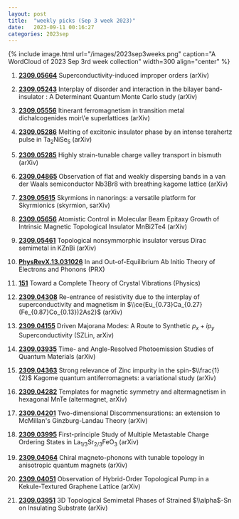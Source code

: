 ```yaml
---
layout: post
title:  "weekly picks (Sep 3 week 2023)"
date:   2023-09-11 00:16:27
categories: 2023sep
---
```



{% include image.html url="/images/2023sep3weeks.png" caption="A WordCloud of 2023 Sep 3rd week collection" width=300 align="center" %}



1. **[2309.05664](http://arxiv.org/abs/2309.05664)** Superconductivity-induced improper orders (arXiv)

1. **[2309.05243](http://arxiv.org/abs/2309.05243)** Interplay of disorder and interaction in the bilayer band-insulator : A Determinant Quantum Monte Carlo study (arXiv)

1. **[2309.05556](http://arxiv.org/abs/2309.05556)** Itinerant ferromagnetism in transition metal dichalcogenides moir\\'e superlattices (arXiv)

1. **[2309.05286](http://arxiv.org/abs/2309.05286)** Melting of excitonic insulator phase by an intense terahertz pulse in Ta$_2$NiSe$_5$ (arXiv)

1. **[2309.05285](http://arxiv.org/abs/2309.05285)** Highly strain-tunable charge valley transport in bismuth (arXiv)

1. **[2309.04865](http://arxiv.org/abs/2309.04865)** Observation of flat and weakly dispersing bands in a van der Waals semiconductor Nb3Br8 with breathing kagome lattice (arXiv)

1. **[2309.05615](http://arxiv.org/abs/2309.05615)** Skyrmions in nanorings: a versatile platform for Skyrmionics (skyrmion, sarXiv)

1. **[2309.05656](http://arxiv.org/abs/2309.05656)** Atomistic Control in Molecular Beam Epitaxy Growth of Intrinsic Magnetic Topological Insulator MnBi2Te4 (arXiv)

1. **[2309.05461](http://arxiv.org/abs/2309.05461)** Topological nonsymmorphic insulator versus Dirac semimetal in KZnBi (arXiv)




1. **[PhysRevX.13.031026](https://link.aps.org/doi/10.1103/PhysRevX.13.031026)** In and Out-of-Equilibrium Ab Initio Theory of Electrons and Phonons (PRX)

1. **[151](https://physics.aps.org/articles/v16/151)** Toward a Complete Theory of Crystal Vibrations (Physics)



1. **[2309.04308](http://arxiv.org/abs/2309.04308)** Re-entrance of resistivity due to the interplay of superconductivity and magnetism in $\\ce{Eu_{0.73}Ca_{0.27}(Fe_{0.87}Co_{0.13})2As2}$ (arXiv)

1. **[2309.04155](http://arxiv.org/abs/2309.04155)** Driven Majorana Modes: A Route to Synthetic $p_x+ip_y$ Superconductivity (SZLin, arXiv)

1. **[2309.03935](http://arxiv.org/abs/2309.03935)** Time- and Angle-Resolved Photoemission Studies of Quantum Materials (arXiv)

1. **[2309.04363](http://arxiv.org/abs/2309.04363)** Strong relevance of Zinc impurity in the spin-$\\frac{1}{2}$ Kagome quantum antiferromagnets: a variational study (arXiv)

1. **[2309.04282](http://arxiv.org/abs/2309.04282)** Templates for magnetic symmetry and altermagnetism in hexagonal MnTe (altermagnet, arXiv)

1. **[2309.04201](http://arxiv.org/abs/2309.04201)** Two-dimensional Discommensurations: an extension to McMillan's Ginzburg-Landau Theory (arXiv)

1. **[2309.03995](http://arxiv.org/abs/2309.03995)** First-principle Study of Multiple Metastable Charge Ordering States in La$_{1/3}$Sr$_{2/3}$FeO$_{3}$ (arXiv)

1. **[2309.04064](http://arxiv.org/abs/2309.04064)** Chiral magneto-phonons with tunable topology in anisotropic quantum magnets (arXiv)

1. **[2309.04051](http://arxiv.org/abs/2309.04051)** Observation of Hybrid-Order Topological Pump in a Kekule-Textured Graphene Lattice (arXiv)

1. **[2309.03951](http://arxiv.org/abs/2309.03951)** 3D Topological Semimetal Phases of Strained $\\alpha$-Sn on Insulating Substrate (arXiv)


